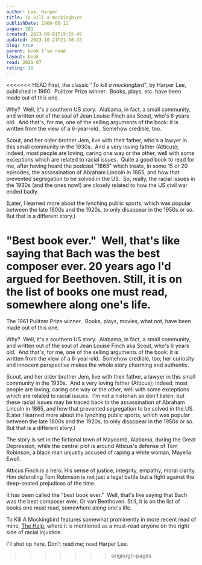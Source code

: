 ```yaml
---  
author: Lee, Harper  
title: To kill a mockingbird  
publishDate: 1960-06-11  
pages: 281  
created: 2023-09-01T19:15:49  
updated: 2023-10-21T21:38:33  
blog: true  
parent: book I've read  
layout: book  
read: 2021-07  
rating: 10  
---  
```

  
<<<<<<< HEAD
First, the classic "_To kill a mockingbird_", by Harper Lee, published in 1960.  Pulitzer Prize winner.  Books, plays, etc. have been made out of this one.     
  
Why?  Well, it's a southern US story.  Alabama, in fact, a small community, and written out of the soul of Jean Louise Finch aka Scout, who's 6 years old.  And that's, for me, one of the selling arguments of the book: it is written from the view of a 6-year-old.  Somehow credible, too.    
  
Scout, and her older brother Jem, live with their father, who's a lawyer in this small community in the 1930s.  And a very loving father (Atticus); indeed, most people are loving, caring one way or the other, well with some exceptions which are related to racial issues.  Quite a good book to read for me, after having heard the podcast "1865" which treats, in some 15 or 20 episodes, the assassination of Abraham Lincoln in 1865, and how that prevented segregation to be solved in the US.  So, really, the racial issues in the 1930s (and the ones now!) are closely related to how the US civil war ended badly.    
  
(Later, I learned more about the lynching public sports, which was popular between the late 1800s and the 1920s, to only disappear in the 1950s or so.  But that is a different story.)    
  
"Best book ever."  Well, that's like saying that Bach was the best composer ever. 20 years ago I'd argued for Beethoven. Still, it is on the list of books one must read, somewhere along one's life.  
=======
The 1961 Pulitzer Prize winner.  Books, plays, movies, what not, have been made out of this one.     
  
Why?  Well, it's a southern US story.  Alabama, in fact, a small community, and written out of the soul of Jean Louise Finch aka Scout, who's 6 years old.  And that's, for me, one of the selling arguments of the book: it is written from the view of a 6-year-old.  Somehow credible, too; her curiosity and innocent perspective makes the whole story charming and authentic.  
  
Scout, and her older brother Jem, live with their father, a lawyer in this small community in the 1930s.  And a very loving father (Atticus); indeed, most people are loving, caring one way or the other, well with some exceptions which are related to racial issues.  I'm not a historian so don't listen; but these racial issues may be traced back to the assassination of Abraham Lincoln in 1865, and how that prevented segregation to be solved in the US.  (Later I learned more about the lynching public sports, which was popular between the late 1800s and the 1920s, to only disappear in the 1950s or so.  But that is a different story.)    
  
The story is set in the fictional town of Maycomb, Alabama, during the Great Depression, while the central plot is around Atticus's defense of Tom Robinson, a black man unjustly accused of raping a white woman, Mayella Ewell.  
  
Atticus Finch is a hero. His sense of justice, integrity, empathy, moral clarity. Him defending Tom Robinson is not just a legal battle but a fight against the deep-seated prejudices of the time.   
  
It has been called the "best book ever."  Well, that's like saying that Bach was the best composer ever. Or van Beethoven. Still, it is on the list of books one must read, somewhere along one's life.  
  
To Kill A Mockingbird features somewhat prominently in more recent read of mine, [The Help](./Kathryn%20Stockett,%20The%20Help.md), where it is mentioned as a must-read anyone on the right side of racial injustice.   
  
I'll shut op here.  Don't read me; read Harper Lee.
>>>>>>> origin/gh-pages
